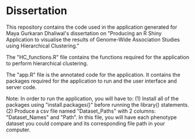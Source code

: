# Dissertation
This repository contains the code used in the application generated for Maya Gurkaran Dhaliwal's dissertation on "Producing an R Shiny Application to visualise the results of Genome-Wide Association Studies using Hierarchical Clustering."  

The "HC_functions.R" file contains the functions required for the application to perform hierarchical clustering. 

The "app.R" file is the annotated code for the application. It contains the packages required for the application to run and the user interface and server code. 

Note: In order to run the application, you will have to:
      (1) Install all of the packages using "install.packages()" before running the library() statements.
      (2) Produce a csv file named "Dataset_Paths" with 2 columns: "Dataset_Names" and "Path". In this file, you will have each phenotype dataset you could compare and 
      its corresponding file path in your computer. 
      
